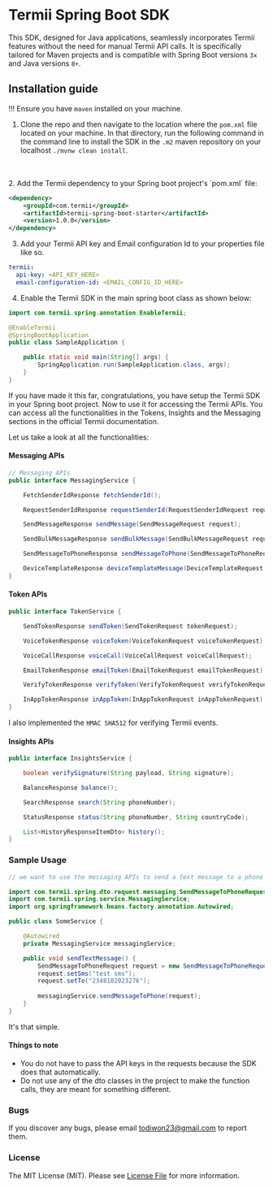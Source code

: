 # Termii Spring Boot SDK


This SDK, designed for Java applications, seamlessly incorporates Termii features without the need for manual Termii API 
calls. It is specifically tailored for Maven projects and is compatible with Spring Boot versions `3x` and Java versions `8+`.

## Installation guide
!!! Ensure you have `maven` installed on your machine.

1. Clone the repo and then navigate to the location where the `pom.xml` file located on your machine. In that directory, run the 
following command in the command line to install the SDK in the `.m2` maven repository on your localhost `./mvnw clean install`.
<br>
<br>
2. Add the Termii dependency to your Spring boot project's `pom.xml` file:

```xml
<dependency>
    <groupId>com.termii</groupId>
    <artifactId>termii-spring-boot-starter</artifactId>
    <version>1.0.0</version>
</dependency>
```
3. Add your Termii API key and Email configuration Id to your properties file like so.
```yaml
termii:
  api-key: <API_KEY_HERE>
  email-configuration-id: <EMAIL_CONFIG_ID_HERE>
```

4. Enable the Termii SDK in the main spring boot class as shown below:

```java
import com.termii.spring.annotation.EnableTermii;

@EnableTermii
@SpringBootApplication
public class SampleApplication {

    public static void main(String[] args) {
        SpringApplication.run(SampleApplication.class, args);
    }
}
```

If you have made it this far, congratulations, you have setup the Termii SDK in your Spring boot project. Now to use it for accessing the Termii APIs.
You can access all the functionalities in the Tokens, Insights and the Messaging sections in the official Termii documentation.

Let us take a look at all the functionalities:

#### Messaging APIs

```java
// Messaging APIs
public interface MessagingService {

    FetchSenderIdResponse fetchSenderId();

    RequestSenderIdResponse requestSenderId(RequestSenderIdRequest request);

    SendMessageResponse sendMessage(SendMessageRequest request);

    SendBulkMessageResponse sendBulkMessage(SendBulkMessageRequest request);

    SendMessageToPhoneResponse sendMessageToPhone(SendMessageToPhoneRequest request);

    DeviceTemplateResponse deviceTemplateMessage(DeviceTemplateRequest request);
}
```

#### Token APIs

```java
public interface TokenService {

    SendTokenResponse sendToken(SendTokenRequest tokenRequest);

    VoiceTokenResponse voiceToken(VoiceTokenRequest voiceTokenRequest);

    VoiceCallResponse voiceCall(VoiceCallRequest voiceCallRequest);

    EmailTokenResponse emailToken(EmailTokenRequest emailTokenRequest);

    VerifyTokenResponse verifyToken(VerifyTokenRequest verifyTokenRequest);

    InAppTokenResponse inAppToken(InAppTokenRequest inAppTokenRequest);
}
```

I also implemented the `HMAC SHA512` for verifying Termii events.

#### Insights APIs

```java
public interface InsightsService {

    boolean verifySignature(String payload, String signature);

    BalanceResponse balance();

    SearchResponse search(String phoneNumber);

    StatusResponse status(String phoneNumber, String countryCode);

    List<HistoryResponseItemDto> history();
}
```

### Sample Usage

```java
// we want to use the messaging APIs to send a text message to a phone number

import com.termii.spring.dto.request.messaging.SendMessageToPhoneRequest;
import com.termii.spring.service.MessagingService;
import org.springframework.beans.factory.annotation.Autowired;

public class SomeService {

    @Autowired
    private MessagingService messagingService;

    public void sendTextMessage() {
        SendMessageToPhoneRequest request = new SendMessageToPhoneRequest();
        request.setSms("test sms");
        request.setTo("2348102023276");
        
        messagingService.sendMessageToPhone(request);
    }
}
```

It's that simple.

#### Things to note
* You do not have to pass the API keys in the requests because the SDK does that automatically.
* Do not use any of the dto classes in the project to make the function calls, they are meant for something different.

### Bugs

If you discover any bugs, please email todiwon23@gmail.com to report them.

### License

The MIT License (MIT). Please see [License File](LICENSE.md) for more information.